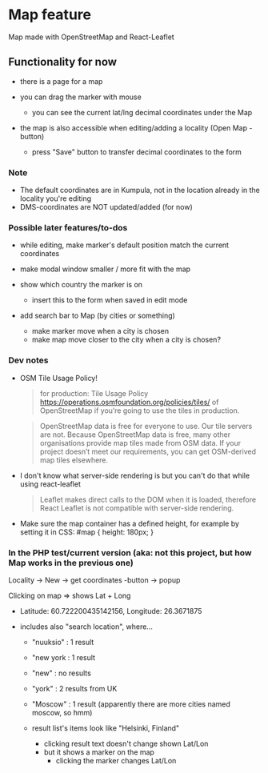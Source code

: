# Map feature

Map made with OpenStreetMap and React-Leaflet

## Functionality for now

- there is a page for a map
- you can drag the marker with mouse
  - you can see the current lat/lng decimal coordinates under the Map

- the map is also accessible when editing/adding a locality (Open Map -button)
  - press "Save" button to transfer decimal coordinates to the form

### Note
  - The default coordinates are in Kumpula, not in the location already in the locality you're editing
  - DMS-coordinates are NOT updated/added (for now)

### Possible later features/to-dos
  - while editing, make marker's default position match the current coordinates

  - make modal window smaller / more fit with the map

  - show which country the marker is on
    - insert this to the form when saved in edit mode
  
  - add search bar to Map (by cities or something)
    - make marker move when a city is chosen
    - make map move closer to the city when a city is chosen?

### Dev notes
- OSM Tile Usage Policy!
  > for production: Tile Usage Policy https://operations.osmfoundation.org/policies/tiles/ of OpenStreetMap if you’re going to use the tiles in production.

    > OpenStreetMap data is free for everyone to use. Our tile servers are not.
    > Because OpenStreetMap data is free, many other organisations provide map tiles made from OSM data. If your project doesn’t meet our requirements, you can get OSM-derived map tiles elsewhere. 

- I don't know what server-side rendering is but you can't do that while using react-leaflet
  > Leaflet makes direct calls to the DOM when it is loaded, therefore React Leaflet is not compatible with server-side rendering.

- Make sure the map container has a defined height, for example by setting it in CSS: #map { height: 180px; }


### In the PHP test/current version (aka: not this project, but how Map works in the previous one)
Locality -> New -> get coordinates -button
-> popup

Clicking on map => shows Lat + Long
  - Latitude: 60.722200435142156, Longitude: 26.3671875

- includes also "search location", where...
    - "nuuksio"       : 1 result
    - "new york       : 1 result
    - "new"           : no results
    - "york"          : 2 results from UK
    - "Moscow"        : 1 result (apparently there are more cities named moscow, so hmm)

  - result list's items look like "Helsinki, Finland"
    - clicking result text doesn't change shown Lat/Lon
    - but it shows a marker on the map
        - clicking the marker changes Lat/Lon

